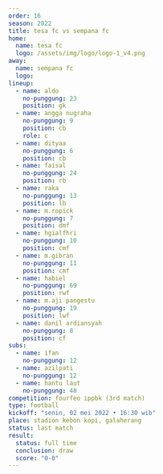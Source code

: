 ```yaml
---
order: 16
season: 2022
title: tesa fc vs sempana fc
home:
  name: tesa fc
  logo: /assets/img/logo/logo-1_v4.png
away:
  name: sempana fc
  logo:
lineup:
  - name: aldo
    no-punggung: 23
    position: gk
  - name: angga nugraha
    no-punggung: 9
    position: cb
    role: c
  - name: dityaa
    no-punggung: 6
    position: cb
  - name: faisal
    no-punggung: 24
    position: rb
  - name: raka
    no-punggung: 13
    position: lb
  - name: m.ropick
    no-punggung: 7
    position: dmf
  - name: hgialfhri
    no-punggung: 10
    position: cmf
  - name: m.gibran
    no-punggung: 11
    position: cmf
  - name: habiel
    no-punggung: 69
    position: rwf
  - name: m.aji pangestu
    no-punggung: 19
    position: lwf
  - name: danil ardiansyah
    no-punggung: 8
    position: cf
subs:
  - name: ifan
    no-punggung: 12
  - name: azilpati
    no-punggung: 12 
  - name: hantu laut
    no-punggung: 48
competition: fourfeo ippbk (3rd match)
type: football
kickoff: "senin, 02 mei 2022 • 16:30 wib"
place: stadion kebon kopi, galaherang
status: last match
result:
  status: full time
  conclusion: draw
  score: "0-0"
---
```

